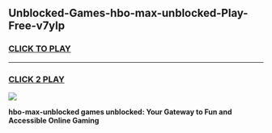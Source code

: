 
## Unblocked-Games-hbo-max-unblocked-Play-Free-v7ylp
<h3>
<a href="https://premium76.site?title=hbo-max-unblocked&ref=20M">CLICK TO PLAY</a></h3>
<hr>

<h3>
<a href="https://premium76.site?title=hbo-max-unblocked&ref=20M">CLICK 2 PLAY</a>
  
</h3>

<a href="https://premium76.site?title=hbo-max-unblocked&ref=19M"><img src="https://clearcache.store/games.png"></a>


**hbo-max-unblocked games unblocked: Your Gateway to Fun and Accessible Online Gaming**
